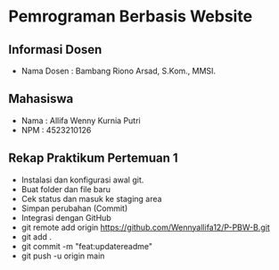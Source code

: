 # Pemrograman Berbasis Website
## Informasi Dosen
- Nama Dosen : Bambang Riono Arsad, S.Kom., MMSI. 
## Mahasiswa
- Nama : Allifa Wenny Kurnia Putri
- NPM : 4523210126
## Rekap Praktikum Pertemuan 1
- Instalasi dan konfigurasi awal git.
- Buat folder dan file baru
- Cek status dan masuk ke staging area
- Simpan perubahan (Commit) 
- Integrasi dengan GitHub
- git remote add origin https://github.com/Wennyallifa12/P-PBW-B.git
- git add .
- git commit -m "feat:updatereadme"
- git push -u origin main